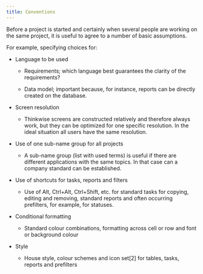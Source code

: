 ```yaml
---
title: Conventions
---
```


Before a project is started and certainly when several people are working on the same project, it is useful to agree to a number of basic assumptions.

For example, specifying choices for:

  - Language to be used
    
      - Requirements; which language best guarantees the clarity of the requirements?
    
      - Data model; important because, for instance, reports can be directly created on the database.

  - Screen resolution
    
      - Thinkwise screens are constructed relatively and therefore always work, but they can be optimized for one specific resolution. In the ideal situation all users have the same resolution.

  - Use of one sub-name group for all projects
    
      - A sub-name group (list with used terms) is useful if there are different applications with the same topics. In that case can a company standard can be established.

  - Use of shortcuts for tasks, reports and filters
    
      - Use of Alt, Ctrl+Alt, Ctrl+Shift, etc. for standard tasks for copying, editing and removing, standard reports and often occurring prefilters, for example, for statuses.

  - Conditional formatting
    
      - Standard colour combinations, formatting across cell or row and font or background colour

  - Style
    
      - House style, colour schemes and icon set\[2\] for tables, tasks, reports and prefilters